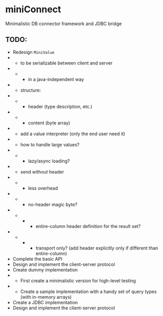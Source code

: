 # miniConnect

Minimalistic DB connector framework and JDBC bridge 

## TODO:

- Redesign `MiniValue`
- - to be serializable between client and server
- - - in a java-independent way
- - structure:
- - - header (type description, etc.)
- - - content (byte array)
- - add a value interpreter (only the end user need it)
- - how to handle large values?
- - - lazy/async loading?
- - send without header
- - - less overhead
- - - no-header magic byte?
- - - - entire-column header definition for the result set?
- - - - transport only? (add header explicitly only if different than entire-column)
- Complete the basic API
- Design and implement the client-server protocol
- Create dummy implementation
- - First create a minimalistic version for high-level testing
- - Create a sample implementation with a handy set of query types (with in-memory arrays)
- Create a JDBC implementation
- Design and implement the client-server protocol
